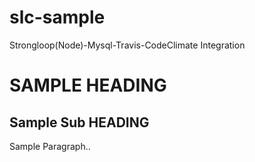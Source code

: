 # slc-sample
Strongloop(Node)-Mysql-Travis-CodeClimate Integration

SAMPLE HEADING
==============

Sample Sub HEADING
------------------

Sample Paragraph..